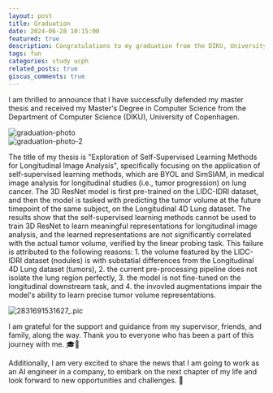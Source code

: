 ```yaml
---
layout: post
title: Graduation
date: 2024-06-28 10:15:00
featured: true
description: Congratulations to my graduation from the DIKU, University of Copenhagen.
tags: fun
categories: study ucph
related_posts: true
giscus_comments: true
---
```


I am thrilled to announce that I have successfully defended my master thesis and received my Master's Degree in Computer Science from the Department of Computer Science (DIKU), University of Copenhagen.

<div class="row mt-3 mb-3">
  <div class="col-sm mt-3 mt-md-0">
	<img src="https://i.imgur.com/akAyC97.jpeg" alt="graduation-photo" class="img-fluid rounded z-depth-1" data-zoomable/>
  </div>
  <div class="col-sm mt-3 mt-md-0">
    <img src="https://i.imgur.com/7Ee4Raf.jpeg" alt="graduation-photo-2" class="img-fluid rounded z-depth-1" data-zoomable>
  </div>
</div>

The title of my thesis is "Exploration of Self-Supervised Learning Methods for Longitudinal Image Analysis", specifically focusing on the application of self-supervised learning methods, which are BYOL and SimSIAM, in medical image analysis for longitudinal studies (i.e., tumor progression) on lung cancer. The 3D ResNet model is first pre-trained on the LIDC-IDRI dataset, and then the model is tasked with predicting the tumor volume at the future timepoint of the same subject, on the Longitudinal 4D Lung dataset. The results show that the self-supervised learning methods cannot be used to train 3D ResNet to learn meaningful representations for longitudinal image analysis, and the learned representations are not significantly correlated with the actual tumor volume, verified by the linear probing task. This failure is attributed to the following reasons: 1. the volume featured by the LIDC-IDRI dataset (nodules) is with substatial differences from the Longitudinal 4D Lung dataset (tumors), 2. the current pre-processing pipeline does not isolate the lung region perfectly, 3. the model is not fine-tuned on the longitudinal downstream task, and 4. the invovled augmentations impair the model's ability to learn precise tumor volume representations.

<div class="row mt-3 mb-3">
    <div class="col-sm mt-3 mt-md-0">
		 <img src="https://i.imgur.com/16tSUKF.png" alt="2831691531627_.pic" class="img-fluid rounded z-depth-1" data-zoomable/>
    </div>
</div>

I am grateful for the support and guidance from my supervisor, friends, and family, along the way. Thank you to everyone who has been a part of this journey with me. 🎓🎉

Additionally, I am very excited to share the news that I am going to work as an AI engineer in a company, to embark on the next chapter of my life and look forward to new opportunities and challenges. 🚀
